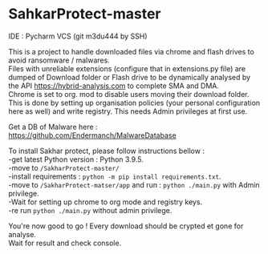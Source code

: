 # SahkarProtect-master  
IDE : Pycharm VCS (git m3du444 by SSH)  

This is a project to handle downloaded files via chrome and flash drives to avoid ransomware / malwares.  
Files with unreliable extensions (configure that in extensions.py file)  are dumped of Download folder or Flash drive to be dynamically analysed by the API https://hybrid-analysis.com to complete SMA and DMA.  
Chrome is set to org. mod to disable users moving their download folder. This is done by setting up organisation policies (your personal configuration here as well) and write registry. This needs Admin privileges at first use.  

Get a DB of Malware here : https://github.com/Endermanch/MalwareDatabase  

To install Sakhar protect, please follow instructions bellow :  
-get latest Python version : Python 3.9.5.  
-move to `/SakharProtect-master/`  
-install requirements : `python -m pip install requirements.txt`.   
-move to `/SakharProtect-matser/app` and run : `python ./main.py` with Admin privilege.  
-Wait for setting up chrome to org mode and registry keys.  
-re run `python ./main.py` without admin privilege.  

You're now good to go ! Every download should be crypted et gone for analyse.  
Wait for result and check console.  
